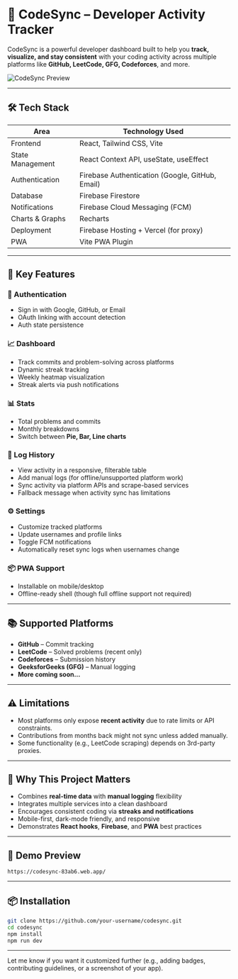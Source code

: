 # 🚀 CodeSync – Developer Activity Tracker

CodeSync is a powerful developer dashboard built to help you **track, visualize, and stay consistent** with your coding activity across multiple platforms like **GitHub, LeetCode, GFG, Codeforces**, and more.

![CodeSync Preview](./preview.png)

---

## 🛠️ Tech Stack

| Area            | Technology Used                      |
|-----------------|--------------------------------------|
| Frontend        | React, Tailwind CSS, Vite            |
| State Management| React Context API, useState, useEffect |
| Authentication  | Firebase Authentication (Google, GitHub, Email) |
| Database        | Firebase Firestore                   |
| Notifications   | Firebase Cloud Messaging (FCM)       |
| Charts & Graphs | Recharts                             |
| Deployment      | Firebase Hosting + Vercel (for proxy)|
| PWA             | Vite PWA Plugin                      |

---

## 🌟 Key Features

### 🔐 Authentication
- Sign in with Google, GitHub, or Email
- OAuth linking with account detection
- Auth state persistence

### 📈 Dashboard
- Track commits and problem-solving across platforms
- Dynamic streak tracking
- Weekly heatmap visualization
- Streak alerts via push notifications

### 📊 Stats
- Total problems and commits
- Monthly breakdowns
- Switch between **Pie, Bar, Line charts**

### 📝 Log History
- View activity in a responsive, filterable table
- Add manual logs (for offline/unsupported platform work)
- Sync activity via platform APIs and scrape-based services
- Fallback message when activity sync has limitations

### ⚙️ Settings
- Customize tracked platforms
- Update usernames and profile links
- Toggle FCM notifications
- Automatically reset sync logs when usernames change

### 📦 PWA Support
- Installable on mobile/desktop
- Offline-ready shell (though full offline support not required)

---

## 📚 Supported Platforms

- **GitHub** – Commit tracking
- **LeetCode** – Solved problems (recent only)
- **Codeforces** – Submission history
- **GeeksforGeeks (GFG)** – Manual logging
- **More coming soon…**

---

## ⚠️ Limitations
- Most platforms only expose **recent activity** due to rate limits or API constraints.
- Contributions from months back might not sync unless added manually.
- Some functionality (e.g., LeetCode scraping) depends on 3rd-party proxies.

---

## 🧠 Why This Project Matters

- Combines **real-time data** with **manual logging** flexibility
- Integrates multiple services into a clean dashboard
- Encourages consistent coding via **streaks and notifications**
- Mobile-first, dark-mode friendly, and responsive
- Demonstrates **React hooks**, **Firebase**, and **PWA** best practices

---

## 📸 Demo Preview

`https://codesync-83ab6.web.app/`


---

## 📦 Installation

```bash
git clone https://github.com/your-username/codesync.git
cd codesync
npm install
npm run dev
```

---

Let me know if you want it customized further (e.g., adding badges, contributing guidelines, or a screenshot of your app).